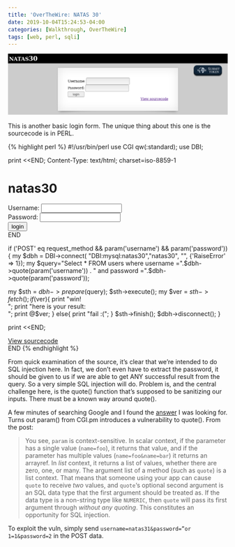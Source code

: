 ```yaml
---
title: 'OverTheWire: NATAS 30'
date: 2019-10-04T15:24:53-04:00
categories: [Walkthrough, OverTheWire]
tags: [web, perl, sqli]
---
```

<img class="alignnone size-large wp-image-381" src="/assets/img/2019/10/2019-10-04_15h26_33.png" />

This is another basic login form. The unique thing about this one is the sourcecode is in PERL.

{% highlight perl %}
#!/usr/bin/perl
use CGI qw(:standard);
use DBI;

print <<END;
Content-Type: text/html; charset=iso-8859-1

<!DOCTYPE HTML PUBLIC "-//W3C//DTD HTML 4.01//EN">
<head>
<!-- This stuff in the header has nothing to do with the level -->
<link rel="stylesheet" type="text/css" href="http://natas.labs.overthewire.org/css/level.css">
<link rel="stylesheet" href="http://natas.labs.overthewire.org/css/jquery-ui.css" />
<link rel="stylesheet" href="http://natas.labs.overthewire.org/css/wechall.css" />
<script src="http://natas.labs.overthewire.org/js/jquery-1.9.1.js"></script>
<script src="http://natas.labs.overthewire.org/js/jquery-ui.js"></script>
<script src=http://natas.labs.overthewire.org/js/wechall-data.js></script><script src="http://natas.labs.overthewire.org/js/wechall.js"></script>
<script>var wechallinfo = { "level": "natas30", "pass": "<censored>" };</script></head>
<body oncontextmenu="javascript:alert('right clicking has been blocked!');return false;">

<!-- morla/10111 <3  happy birthday OverTheWire! <3  -->

<h1>natas30</h1>
<div id="content">

<form action="index.pl" method="POST">
Username: <input name="username"><br>
Password: <input name="password" type="password"><br>
<input type="submit" value="login" />
</form>
END

if ('POST' eq request_method && param('username') && param('password')){
  my $dbh = DBI->connect( "DBI:mysql:natas30","natas30", "<censored>", {'RaiseError' => 1});
  my $query="Select * FROM users where username =".$dbh->quote(param('username')) . " and password =".$dbh->quote(param('password')); 

  my $sth = $dbh->prepare($query);
  $sth->execute();
  my $ver = $sth->fetch();
  if ($ver){
    print "win!<br>";
    print "here is your result:<br>";
    print @$ver;
  }
  else{
    print "fail :(";
  }
  $sth->finish();
  $dbh->disconnect();
}

print <<END;
<div id="viewsource"><a href="index-source.html">View sourcecode</a></div>
</div>
</body>
</html>
END
{% endhighlight %}

From quick examination of the source, it&#8217;s clear that we&#8217;re intended to do SQL injection here. In fact, we don&#8217;t even have to extract the password, it should be given to us if we are able to get ANY successful result from the query. So a very simple SQL injection will do. Problem is, and the central challenge here, is the quote() function that&#8217;s supposed to be sanitizing our inputs. There must be a known way around quote().

A few minutes of searching Google and I found the [answer](https://stackoverflow.com/questions/40273267/is-perl-function-dbh-quote-still-secure) I was looking for. Turns out param() from CGI.pm introduces a vulnerability to quote(). From the post:

> You see, `param` is context-sensitive. In scalar context, if the parameter has a single value (`name=foo`), it returns that value, and if the parameter has multiple values (`name=foo&name=bar`) it returns an arrayref. In _list_ context, it returns a list of values, whether there are zero, one, or many. The argument list of a method (such as `quote`) is a list context. That means that someone using your app can cause `quote` to receive _two_ values, and `quote`&#8216;s optional second argument is an SQL data type that the first argument should be treated as. If the data type is a non-string type like `NUMERIC`, then `quote` will pass its first argument through _without any quoting_. This constitutes an opportunity for SQL injection.

To exploit the vuln, simply send `username=natas31&password=”or 1=1&password=2` in the POST data.